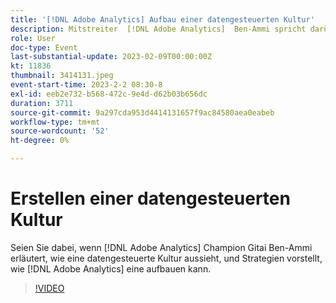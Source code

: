 ```yaml
---
title: '[!DNL Adobe Analytics] Aufbau einer datengesteuerten Kultur'
description: Mitstreiter  [!DNL Adobe Analytics]  Ben-Ammi spricht darüber, wie eine datengesteuerte Kultur aussieht, und teilt Strategien, wie sie verwendet werden kann [!DNL Adobe Analytics]  um eine zu erstellen.
role: User
doc-type: Event
last-substantial-update: 2023-02-09T00:00:00Z
kt: 11836
thumbnail: 3414131.jpeg
event-start-time: 2023-2-2 08:30-8
exl-id: eeb2e732-b568-472c-9e4d-d62b03b656dc
duration: 3711
source-git-commit: 9a297cda953d4414131657f9ac84580aea0eabeb
workflow-type: tm+mt
source-wordcount: '52'
ht-degree: 0%

---
```


# Erstellen einer datengesteuerten Kultur

Seien Sie dabei, wenn [!DNL Adobe Analytics] Champion Gitai Ben-Ammi erläutert, wie eine datengesteuerte Kultur aussieht, und Strategien vorstellt, wie [!DNL Adobe Analytics] eine aufbauen kann.

>[!VIDEO](https://video.tv.adobe.com/v/3414131/?quality=12&learn=on)

